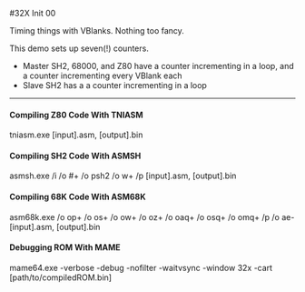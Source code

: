 #32X Init 00

Timing things with VBlanks. Nothing too fancy.

This demo sets up seven(!) counters.
  - Master SH2, 68000, and Z80 have a counter incrementing in a loop, and a counter incrementing every VBlank each
  - Slave SH2 has a a counter incrementing in a loop

----

#### Compiling Z80 Code With TNIASM ####
tniasm.exe [input].asm, [output].bin

#### Compiling SH2 Code With ASMSH ####
asmsh.exe  /i /o #+ /o psh2 /o w+ /p [input].asm, [output].bin

#### Compiling 68K Code With ASM68K ####
asm68k.exe /o op+ /o os+ /o ow+ /o oz+ /o oaq+ /o osq+ /o omq+ /p /o ae- [input].asm, [output].bin

#### Debugging ROM With MAME ####
mame64.exe -verbose -debug -nofilter -waitvsync -window 32x -cart [path/to/compiledROM.bin]
